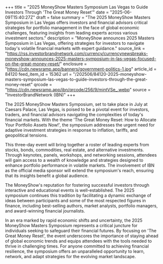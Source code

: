 +++
title = "2025 MoneyShow Masters Symposium Las Vegas to Guide Investors Through 'The Great Money Reset'"
date = "2025-06-09T15:40:27Z"
draft = false
summary = "The 2025 MoneyShow Masters Symposium in Las Vegas offers investors and financial advisors critical strategies for portfolio management in the face of global economic challenges, featuring insights from leading experts across various investment sectors."
description = "MoneyShow announces 2025 Masters Symposium in Las Vegas, offering strategies for investors to navigate today's volatile financial markets with expert guidance."
source_link = "https://rss.investorbrandnetwork.com/currency/currencynewsbreaks-moneyshow-announces-2025-masters-symposium-in-las-vegas-focused-on-the-great-money-reset/"
enclosure = "https://cdn.newsramp.app/banners/government-politics-1.jpg"
article_id = 84120
feed_item_id = 15362
url = "/202506/84120-2025-moneyshow-masters-symposium-las-vegas-to-guide-investors-through-the-great-money-reset"
qrcode = "https://cdn.newsramp.app/ibn/qrcode/256/9/mintVSe_.webp"
source = "InvestorBrandNetwork (IBN)"
+++

<p>The 2025 MoneyShow Masters Symposium, set to take place in July at Caesars Palace, Las Vegas, is poised to be a pivotal event for investors, traders, and financial advisors navigating the complexities of today's financial markets. With the theme 'The Great Money Reset: How to Allocate Your Portfolio Assets Now!', the symposium addresses the urgent need for adaptive investment strategies in response to inflation, tariffs, and geopolitical tensions.</p><p>This three-day event will bring together a roster of leading experts from stocks, bonds, commodities, real estate, and alternative investments. Through keynotes, panels, workshops, and networking sessions, attendees will gain access to a wealth of knowledge and strategies designed to enhance portfolio performance in volatile markets. The involvement of IBN as the official media sponsor will extend the symposium's reach, ensuring that its insights benefit a global audience.</p><p>The MoneyShow's reputation for fostering successful investors through interactive and educational events is well-established. The 2025 symposium continues this tradition by facilitating a dynamic exchange of ideas between participants and some of the most respected figures in finance, including best-selling authors, market analysts, portfolio managers, and award-winning financial journalists.</p><p>In an era marked by rapid economic shifts and uncertainty, the 2025 MoneyShow Masters Symposium represents a critical juncture for individuals seeking to safeguard their financial futures. By focusing on 'The Great Money Reset', the event underscores the importance of staying ahead of global economic trends and equips attendees with the tools needed to thrive in challenging times. For anyone committed to achieving financial resilience, the symposium offers an unparalleled opportunity to learn, network, and adapt strategies for the evolving market landscape.</p>